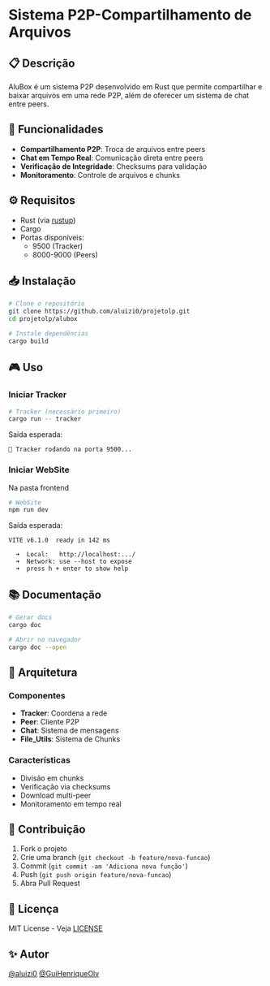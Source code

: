 ﻿# Sistema P2P-Compartilhamento de Arquivos

## 📋 Descrição

AluBox é um sistema P2P desenvolvido em Rust que permite compartilhar e baixar arquivos em uma rede P2P, além de oferecer um sistema de chat entre peers.

## 🚀 Funcionalidades

- **Compartilhamento P2P**: Troca de arquivos entre peers
- **Chat em Tempo Real**: Comunicação direta entre peers
- **Verificação de Integridade**: Checksums para validação
- **Monitoramento**: Controle de arquivos e chunks

## ⚙️ Requisitos

- Rust (via [rustup](https://rustup.rs/))
- Cargo
- Portas disponíveis:
  - 9500 (Tracker)
  - 8000-9000 (Peers)

## 📥 Instalação

```sh
# Clone o repositório
git clone https://github.com/aluizi0/projetolp.git
cd projetolp/alubox

# Instale dependências
cargo build
```

## 🎮 Uso

### Iniciar Tracker
```sh
# Tracker (necessário primeiro)
cargo run -- tracker
```

Saída esperada:
```
📡 Tracker rodando na porta 9500...
```

### Iniciar WebSite
Na pasta frontend
```sh
# WebSite
npm run dev
```

Saída esperada:
```
VITE v6.1.0  ready in 142 ms

  ➜  Local:   http://localhost:.../
  ➜  Network: use --host to expose
  ➜  press h + enter to show help
```

## 📚 Documentação

```sh
# Gerar docs
cargo doc

# Abrir no navegador
cargo doc --open
```

## 🔧 Arquitetura

### Componentes
- **Tracker**: Coordena a rede
- **Peer**: Cliente P2P
- **Chat**: Sistema de mensagens
- **File_Utils**: Sistema de Chunks

### Características
- Divisão em chunks
- Verificação via checksums
- Download multi-peer
- Monitoramento em tempo real

## 👥 Contribuição

1. Fork o projeto
2. Crie uma branch (`git checkout -b feature/nova-funcao`)
3. Commit (`git commit -am 'Adiciona nova função'`)
4. Push (`git push origin feature/nova-funcao`)
5. Abra Pull Request

## 📝 Licença

MIT License - Veja [LICENSE](LICENSE)

## ✨ Autor

[@aluizi0](https://github.com/aluizi0)
[@GuiHenriqueOlv](https://github.com/GuiHenriqueOlv)
